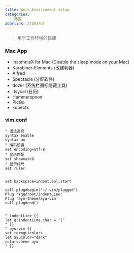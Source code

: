 ```yaml
---
title: Work Environment setup
categories:
  - 博客
abbrlink: 27b637df
---
```

> 用于工作环境的搭建

<!-- more -->

### Mac App
- InsomniaX for Mac (Disable the sleep mode on your Mac)
- Karabiner-Elements (改建利器)
- Alfred
- Spectacle (分屏软件)
- dozer (系统栏图标隐藏工具)
- Itsycal (日历)
- Hammerspoon
- PicGo
- kubectx

### vim.conf
```
" 语法高亮
syntax enable
syntax on
" 编码设置
set encoding=utf-8
" 显示匹配
set showmatch
" 显示标尺
set ruler


set backspace=indent,eol,start

call plug#begin('~/.vim/plugged')
Plug 'Yggdroot/indentLine'
Plug 'ayu-theme/ayu-vim'
call plug#end()


" indentLine {{
let g:indentLine_char = '┆'
" }}
" ayu-vim {{
set termguicolors
let ayucolor="dark"
colorscheme ayu
" }}
```
